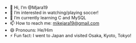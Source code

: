- 👋 Hi, I’m @Mjara19
- 👀 I’m interested in watching/playing soccer!
- 🌱 I’m currently learning C and MySQL
- 📫 How to reach me: mikejara19@gmail.com
- 😄 Pronouns: He/Him
- ⚡ Fun fact: I went to Japan and visited Osaka, Kyoto, Tokyo!

<!---
Mjara19/Mjara19 is a ✨ special ✨ repository because its `README.md` (this file) appears on your GitHub profile.
You can click the Preview link to take a look at your changes.
--->
